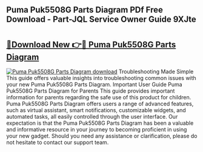 ## Puma Puk5508G Parts Diagram PDf Free Download - Part-JQL Service Owner Guide 9XJte

# <h2><a href="http://dfur9fb.blite.top/?on=Puma+Puk5508G+Parts+Diagram">🔗Download New 👉🔴 Puma Puk5508G Parts Diagram</a></h2>

[![Puma Puk5508G Parts Diagram download](https://i.imgur.com/lujVjoI.png)](http://dfur9fb.blite.top/?on=Puma+Puk5508G+Parts+Diagram)
Troubleshooting Made Simple This guide offers valuable insights into troubleshooting common issues with your new Puma Puk5508G Parts Diagram. Important User Guide Puma Puk5508G Parts Diagram for Parents This guide provides important information for parents regarding the safe use of this product for children. Puma Puk5508G Parts Diagram offers users a range of advanced features, such as virtual assistant, smart notifications, customizable widgets, and automated tasks, all easily controlled through the user interface. Our expectation is that the Puma Puk5508G Parts Diagram has been a valuable and informative resource in your journey to becoming proficient in using your new gadget. Should you need any assistance or clarification, please do not hesitate to contact our support team.
